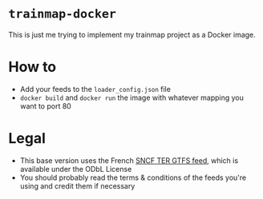 # `trainmap-docker`
This is just me trying to implement my trainmap project as a Docker image.

# How to
- Add your feeds to the `loader_config.json` file
- `docker build` and `docker run` the image with whatever mapping you want to port 80

# Legal
- This base version uses the French [SNCF TER GTFS feed](https://ressources.data.sncf.com/explore/dataset/sncf-ter-gtfs/information/), which is available under the ODbL License
- You should probably read the terms & conditions of the feeds you're using and credit them if necessary